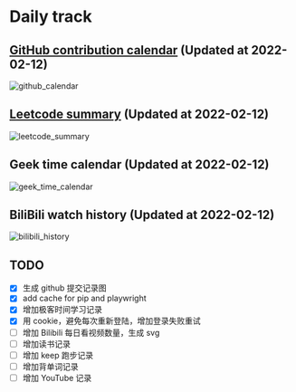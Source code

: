 # Daily track

## [GitHub contribution calendar](https://github.com/j178) (Updated at 2022-02-12)
![github_calendar](https://s2.loli.net/2022/02/12/HS2UPo6EqrMiJDw.png)

## [Leetcode summary](https://leetcode-cn.com/u/j178) (Updated at 2022-02-12)
![leetcode_summary](https://s2.loli.net/2022/02/12/RHtewq3OLI9WNYg.png)

## Geek time calendar (Updated at 2022-02-12)
![geek_time_calendar](https://s2.loli.net/2022/02/12/BKx7ldiARYOcZsv.png)

## BiliBili watch history (Updated at 2022-02-12)
![bilibili_history]()


## TODO
- [x] 生成 github 提交记录图
- [x] add cache for pip and playwright
- [x] 增加极客时间学习记录
- [x] 用 cookie，避免每次重新登陆，增加登录失败重试
- [ ] 增加 Bilibili 每日看视频数量，生成 svg
- [ ] 增加读书记录
- [ ] 增加 keep 跑步记录
- [ ] 增加背单词记录
- [ ] 增加 YouTube 记录
